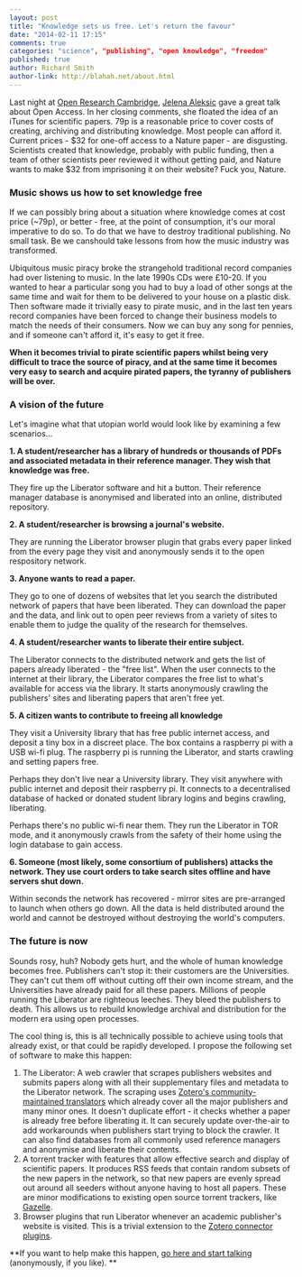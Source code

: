 ```yaml
---
layout: post
title: "Knowledge sets us free. Let's return the favour"
date: "2014-02-11 17:15"
comments: true
categories: "science", "publishing", "open knowledge", "freedom"
published: true
author: Richard Smith
author-link: http://blahah.net/about.html
---
```


Last night at [Open Research Cambridge](https://twitter.com/OpenResCam), [Jelena Aleksic](https://twitter.com/firegenome) gave a great talk about Open Access. In her closing comments, she floated the idea of an iTunes for scientific papers. 79p is a reasonable price to cover costs of creating, archiving and distributing knowledge. Most people can afford it. Current prices - $32 for one-off access to a Nature paper - are disgusting. Scientists created that knowledge, probably with public funding, then a team of other scientists peer reviewed it without getting paid, and Nature wants to make $32 from imprisoning it on their website? Fuck you, Nature.

<!-- more -->

### Music shows us how to set knowledge free

If we can possibly bring about a situation where knowledge comes at cost price (~79p), or better - free, at the point of consumption, it's our moral imperative to do so. To do that we have to destroy traditional publishing. No small task. Be we canshould take lessons from how the music industry was transformed.

Ubiquitous music piracy broke the strangehold traditional record companies had over listening to music. In the late 1990s CDs were £10-20. If you wanted to hear a particular song you had to buy a load of other songs at the same time and wait for them to be delivered to your house on a plastic disk. Then software made it trivially easy to pirate music, and in the last ten years record companies have been forced to change their business models to match the needs of their consumers. Now we can buy any song for pennies, and if someone can't afford it, it's easy to get it free.

**When it becomes trivial to pirate scientific papers whilst being very difficult to trace the source of piracy, and at the same time it becomes very easy to search and acquire pirated papers, the tyranny of publishers will be over.**

### A vision of the future

Let's imagine what that utopian world would look like by examining a few scenarios...

**1. A student/researcher has a library of hundreds or thousands of PDFs and associated metadata in their reference manager. They wish that knowledge was free.**

They fire up the Liberator software and hit a button. Their reference manager database is anonymised and liberated into an online, distributed repository.

**2. A student/researcher is browsing a journal's website.**

They are running the Liberator browser plugin that grabs every paper linked from the every page they visit and anonymously sends it to the open respository network.

**3. Anyone wants to read a paper.**

They go to one of dozens of websites that let you search the distributed network of papers that have been liberated. They can download the paper and the data, and link out to open peer reviews from a variety of sites to enable them to judge the quality of the research for themselves.

**4. A student/researcher wants to liberate their entire subject.**

The Liberator connects to the distributed network and gets the list of papers already liberated - the "free list". When the user connects to the internet at their library, the Liberator compares the free list to what's available for access via the library. It starts anonymously crawling the publishers' sites and liberating papers that aren't free yet.

**5. A citizen wants to contribute to freeing all knowledge**

They visit a University library that has free public internet access, and deposit a tiny box in a discreet place. The box contains a raspberry pi with a USB wi-fi plug. The raspberry pi is running the Liberator, and starts crawling and setting papers free.

Perhaps they don't live near a University library. They visit anywhere with public internet and deposit their raspberry pi. It connects to a decentralised database of hacked or donated student library logins and begins crawling, liberating.

Perhaps there's no public wi-fi near them. They run the Liberator in TOR mode, and it anonymously crawls from the safety of their home using the login database to gain access.

**6. Someone (most likely, some consortium of publishers) attacks the network. They use court orders to take search sites offline and have servers shut down.**

Within seconds the network has recovered - mirror sites are pre-arranged to launch when others go down. All the data is held distributed around the world and cannot be destroyed without destroying the world's computers.

### The future is now

Sounds rosy, huh? Nobody gets hurt, and the whole of human knowledge becomes free. Publishers can't stop it: their customers are the Universities. They can't cut them off without cutting off their own income stream, and the Universities have already paid for all these papers. Millions of people running the Liberator are righteous leeches. They bleed the publishers to death. This allows us to rebuild knowledge archival and distribution for the modern era using open processes.

The cool thing is, this is all technically possible to achieve using tools that already exist, or that could be rapidly developed. I propose the following set of software to make this happen:

1. The Liberator: A web crawler that scrapes publishers websites and submits papers along with all their supplementary files and metadata to the Liberator network. The scraping uses [Zotero's community-maintained translators](https://github.com/zotero/translators) which already cover all the major publishers and many minor ones. It doesn't duplicate effort - it checks whether a paper is already free before liberating it. It can securely update over-the-air to add workarounds when publishers start trying to block the crawler. It can also find databases from all commonly used reference managers and anonymise and liberate their contents.
2. A torrent tracker with features that allow effective search and display of scientific papers. It produces RSS feeds that contain random subsets of the new papers in the network, so that new papers are evenly spread out around all seeders without anyone having to host all papers. These are minor modifications to existing open source torrent trackers, like [Gazelle](https://github.com/WhatCD/Gazelle).
3. Browser plugins that run Liberator whenever an academic publisher's website is visited. This is a trivial extension to the [Zotero connector plugins](https://www.zotero.org/download/).

**If you want to help make this happen, [go here and start talking](http://okfnpad.org/p/liberator) (anonymously, if you like).
**
